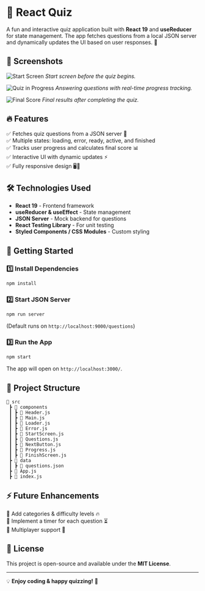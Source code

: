 # 🎯 React Quiz

A fun and interactive quiz application built with **React 19** and **useReducer** for state management. The app fetches questions from a local JSON server and dynamically updates the UI based on user responses. 🚀

## 📸 Screenshots

![Start Screen](./screenshots/start-screen.png)
_Start screen before the quiz begins._

![Quiz in Progress](./screenshots/quiz-progress.png)
_Answering questions with real-time progress tracking._

![Final Score](./screenshots/quiz-finish.png)
_Final results after completing the quiz._

## 🔥 Features

✅ Fetches quiz questions from a JSON server 📡  
✅ Multiple states: loading, error, ready, active, and finished  
✅ Tracks user progress and calculates final score 📊  
✅ Interactive UI with dynamic updates ⚡  
✅ Fully responsive design 🖥️📱

## 🛠️ Technologies Used

- **React 19** - Frontend framework
- **useReducer & useEffect** - State management
- **JSON Server** - Mock backend for questions
- **React Testing Library** - For unit testing
- **Styled Components / CSS Modules** - Custom styling

## 🚀 Getting Started

### 1️⃣ Install Dependencies

```sh
npm install
```

### 2️⃣ Start JSON Server

```sh
npm run server
```

(Default runs on `http://localhost:9000/questions`)

### 3️⃣ Run the App

```sh
npm start
```

The app will open on `http://localhost:3000/`.

## 🎨 Project Structure

```plaintext
📂 src
 ┣ 📂 components
 ┃ ┣ 📜 Header.js
 ┃ ┣ 📜 Main.js
 ┃ ┣ 📜 Loader.js
 ┃ ┣ 📜 Error.js
 ┃ ┣ 📜 StartScreen.js
 ┃ ┣ 📜 Questions.js
 ┃ ┣ 📜 NextButton.js
 ┃ ┣ 📜 Progress.js
 ┃ ┣ 📜 FinishScreen.js
 ┣ 📂 data
 ┃ ┣ 📜 questions.json
 ┣ 📜 App.js
 ┣ 📜 index.js
```

## ⚡ Future Enhancements

🔹 Add categories & difficulty levels 🔥  
🔹 Implement a timer for each question ⏳  
🔹 Multiplayer support 👥

## 📜 License

This project is open-source and available under the **MIT License**.

---

💡 **Enjoy coding & happy quizzing!** 🎉
